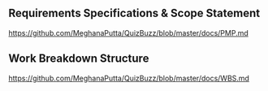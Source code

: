 ## Requirements Specifications & Scope Statement

https://github.com/MeghanaPutta/QuizBuzz/blob/master/docs/PMP.md

## Work Breakdown Structure

https://github.com/MeghanaPutta/QuizBuzz/blob/master/docs/WBS.md

